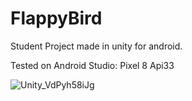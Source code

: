 # FlappyBird

Student Project made in unity for android.

Tested on Android Studio: Pixel 8 Api33

![Unity_VdPyh58iJg](https://github.com/user-attachments/assets/fbe834bc-d8b8-48ae-b985-93d87b85d989)
